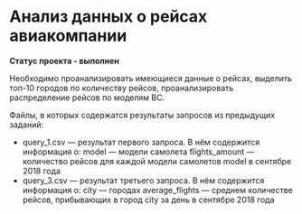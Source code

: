 # Анализ данных о рейсах авиакомпании

**Статус проекта - выполнен**

Необходимо проанализировать имеющиеся данные о рейсах, выделить топ-10 городов по количеству рейсов, проанализировать распределение рейсов по моделям ВС.

Файлы, в которых содержатся результаты запросов из предыдущих заданий:
- query_1.csv — результат первого запроса. В нём содержится информация о: model — модели самолета flights_amount — количество рейсов для каждой модели самолетов model в сентябре 2018 года
- query_3.csv — результат третьего запроса. В нём содержится информация о: city — городах average_flights — среднем количестве рейсов, прибывающих в город city за день в сентябре 2018 года
